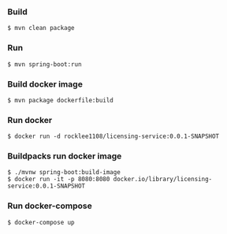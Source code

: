 ### Build
```shell
$ mvn clean package
```

### Run
```shell
$ mvn spring-boot:run
```

### Build docker image
```shell
$ mvn package dockerfile:build
```

### Run docker
```shell
$ docker run -d rocklee1108/licensing-service:0.0.1-SNAPSHOT
```

### Buildpacks run docker image
```shell
$ ./mvnw spring-boot:build-image
$ docker run -it -p 8080:8080 docker.io/library/licensing-service:0.0.1-SNAPSHOT
```

### Run docker-compose
```shell
$ docker-compose up
```

